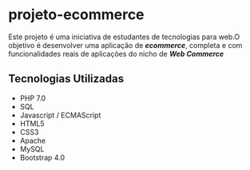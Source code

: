 # projeto-ecommerce

Este projeto é uma iniciativa de estudantes de tecnologias para web.O objetivo é desenvolver uma aplicação de **_ecommerce_**, completa e com funcionalidades reais de aplicações do nicho de **_Web Commerce_**

## Tecnologias Utilizadas

* PHP 7.0
* SQL
* Javascript / ECMAScript
* HTML5
* CSS3
* Apache
* MySQL
* Bootstrap 4.0
